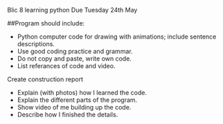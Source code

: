 Blic 8 learning python
Due Tuesday 24th May

##Program should include:
- Python computer code for drawing with animations; include sentence descriptions.
- Use good coding practice and grammar.
- Do not copy and paste, write own code.
- List referances of code and video.

Create construction report
- Explain (with photos) how I learned the code.
- Explain the different parts of the program.
- Show video of me building up the code.
- Describe how I finished the details.
